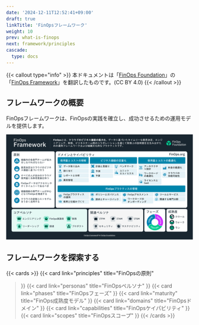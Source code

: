 ```yaml
---
date: '2024-12-11T12:52:41+09:00'
draft: true
linkTitle: 'FinOpsフレームワーク'
weight: 10
prev: what-is-finops
next: framework/principles
cascade:
  type: docs
---
```


{{< callout type="info" >}}
本ドキュメントは「[FinOps Foundation](https://www.finops.org/)」の「[FinOps Framework](https://www.finops.org/framework/)」を翻訳したものです。(CC BY 4.0)
{{< /callout >}}

## フレームワークの概要

FinOpsフレームワークは、FinOpsの実践を確立し、成功させるための運用モデルを提供します。

![](img/Japanese-Framework-Poster-v2.png)

## フレームワークを探索する

{{< cards >}}
  {{< card
        link="principles"
        title="FinOpsの原則"
  >}}
  {{< card
        link="personas"
        title="FinOpsペルソナ"
  >}}
  {{< card
        link="phases"
        title="FinOpsフェーズ"
  >}}
  {{< card
        link="maturity"
        title="FinOps成熟度モデル"
  >}}
  {{< card
        link="domains"
        title="FinOpsドメイン"
  >}}
  {{< card
        link="capabilities"
        title="FinOpsケイパビリティ"
  >}}
  {{< card
        link="scopes"
        title="FinOpsスコープ"
  >}}
{{< /cards >}}
